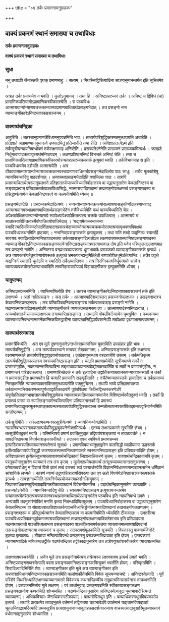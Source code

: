 +++
title = "०४ तर्कः प्रमाणनामनुग्राहकः"

+++


## वाक्यं प्रकरणं स्थानं समाख्या च तथाविधाः

**तर्कः प्रमाणनामनुग्राहकः**

**वाक्यं प्रकरणं स्थानं समाख्या च तथाविधाः**

### **सुधा**

ननु तथाऽपि जैनास्तर्कं पृथक् प्रमाणमाहुः । सत्यम् । मिथस्सिद्धिरित्यादिना साऽप्यनुमानन्तर्गत इति सूचितमेव ।

अत्राह तर्कः प्रमाणमेव न भवति । कुतोऽनुमानम् । तथा हि । अनिष्टप्रसञ्जनं तर्कः । अनिष्टं च द्विविधं (धा) प्रामाणिकपरित्यागोऽप्रामाणिकस्वीकारश्चेति । स पञ्चविधः । आत्माश्रयान्योन्याश्रयचक्रकानवस्थाप्रमाणबाधितार्थप्रसङ्गभेदात् । तत्र प्रसङ्गो नाम व्याप्याङ्गीकारेऽनिष्टव्यापकप्रसञ्जनम् ।

### **वाक्यार्थचन्द्रिका**

आहुरिति । ततश्चानुप्रमाणत्रैविध्यमनुपपन्नमिति भावः । तात्पर्यपरिशुद्धिकारमतमुत्थापयति अत्राहेति । प्रतिज्ञाते अप्रामाण्याननुमानत्वे उपपादयितुं प्रतिजानीते तथा हीति । अविज्ञाततत्त्वेऽर्थ इति तर्कसूत्रीयन्यायनिबन्धोक्तं तर्कलक्षणमाह अनिष्टेति । प्रसज्यतेऽनेनेति प्रसञ्जनं प्रसञ्जकमित्यर्थः । जलह्रदे निर्धूमत्वापादकव्यावृत्त्यर्थमनिष्टपदम् । लक्षणप्रविष्टमनिष्टं विभजते अनिष्टं चेति । तथा च प्रामाणिकपरित्यागाप्रामाणिकस्वीकारयोरन्यतरप्रसञ्जकस्तर्क इत्युक्तं भवति । तर्कविभागमाह स इति । पञ्चविधत्वमेव दर्शयति आत्माश्रयेति । अत्र टीकायामात्माश्रयान्योन्याश्रयचक्रकानवस्थाप्रमाणबाधितार्थप्रसङ्गभेदादित्येव पाठः साधुः । तथैव मूलकोशेषु न्यायनिबन्धादिषु पाठदर्शनात् । अनवस्थाप्रसङ्गभेदादिति क्वाचित्कः पाठः । तत्रापि प्रमाणबाधितार्थत्वस्यानुपलक्षणे प्रतिज्ञाततर्कपाञ्चविध्यानिर्वाहात्तस्य वा पद्धत्यनुसारेण केवलानिष्टस्य वा सङ्ग्राह्यत्वात् प्रतिज्ञाततर्कपाञ्चविध्यसिद्धेः, नात्माश्रयादिशब्दानां तत्प्रसङ्गोपलक्षणत्वं प्रसङ्गशब्दस्य च प्रसिद्धार्थत्यागेन केवलानिष्टपरत्वं वा कल्पनीयमिति ध्येयम् ॥

प्रसङ्गभेदादिति । प्रसञ्जकभेदादित्यर्थः । नन्वन्योन्याश्रयचक्रकयोरात्माश्रयासङ्कीर्णोदाहरणाभावाद् आत्माश्रयानवस्थाप्रमाणबाधितार्थप्रसङ्गभेदेन तत्त्रैविध्यमेवेति कथं पाञ्चविध्यमिति चेन्न । अपेक्ष्यापेक्षितत्वस्यान्योन्याश्रये स्वापेक्ष्यापेक्ष्यापेक्षितत्वस्य चक्रके उपाधित्वात् । आत्माश्रये च साक्षात्स्वापेक्षितत्वस्यैवोपाधितयोपाधिभेदात् । ‘यद्ययमेतज्जन्यजन्यः स्यादि’त्यादिमणिकण्ठोपदर्शितापादनप्रकारभेदाच्चान्योन्याश्रयचक्रकयोरात्माश्रयात्पृथक्त्वविवक्षया पाञ्चविध्यकथनमिति द्रष्टव्यम् । नन्वनिष्टप्रसङ्गस्तर्क इत्ययुक्तम् । तथा सति शब्दो यद्यनित्यः स्यात्तर्हि सावयवः स्यादित्यादेरप्यनिष्टापादनतया तर्कत्वप्रसङ्गादित्यतोऽत्र लक्षणवाक्यस्थास्यानिष्टप्रसङ्गशब्दस्य व्याप्याङ्गीकारेऽनिष्टव्यापकप्रसङ्गपरत्वेनानिष्टप्रसङ्गमात्रपरत्वाभावान्न दोष इति भवेन परिष्कृततल्लक्षणमाह तत्र प्रसङ्गो नामेति । अनिष्टस्य वन्ह्यभावव्यापकस्य धूमाभावादेः प्रसञ्जको व्याप्याङ्गीकारस्तर्क इत्यर्थः । अत्र व्यापकारोपहेतुर्व्याप्यारोपस्तर्क इत्युक्ते भ्रमरूपवन्ह्यनुमितिहेतौ बाष्पारोपितधूमेऽतिव्याप्तिः । तत्रैव प्रवृत्ते यद्यग्निर्न स्यात्तर्हि धूमोऽपि न स्यादिति तर्केऽव्याप्तिश्च । तत्र निरग्निकत्वनिर्धूमत्वयोः सत्त्वेन व्याप्यव्यापकयोरारोपस्याभावादिति तत्परिहारायारोपपदं विहायाङ्गीकार इत्युक्तमिति ध्येयम् ।

### **यादुपत्यम्**

अनिष्टप्रसञ्जनमिति । व्याप्तिमाश्रित्येति शेषः । ततश्च व्याप्याङ्गीकारेऽनिष्टव्यापकप्रसञ्जनं तर्क इति लक्षणार्थः । अतो नातिप्रसङ्गः । सस् तर्कः । आत्माश्रयादिशब्दास्तत् प्रसञ्जनोपलक्षकाः । प्रसङ्गशब्दश्च केवलानिष्टप्रसङ्गपरः । तत्र यत्किञ्चिदनिष्टप्रसङ्गस्य तर्कत्वाभावादाह प्रसङ्गो नामेति । यद्यप्यात्माश्रयादिप्रसङ्गोऽपि व्याप्याङ्गीकारे व्यापकप्रसङ्गरूप एव । आत्माश्रयादेरप्यनिष्टत्वात् । अन्यथोक्ततर्कसामान्यलक्षणस्य तत्राव्याप्तिप्रसङ्गात् । तथाऽपि गोबलीवर्दन्यायेन पृथगुक्तिः । कथमन्यथा व्याप्त्यभावनिबन्धनानामनैकान्तिकविरुद्धादीनां व्याप्यत्वासिद्धिपर्यवसानेऽपि तदपेक्षया पृथगाभासत्ववचनम् ।

### **वाक्यार्थरत्नमाला**

प्रमाणत्रैविध्येति । अत एव मूले दूषणानुमानेऽन्तर्भावात्प्रमाणत्रित्वं युक्तमिति उपसंहार इति भावः । तात्पर्यपरिशुद्धीति । अत्र तात्पर्यपदस्थाने तत्वपदं लेखकागतम् । अनिष्टप्रसङ्गस्तर्क इति लक्षणस्य वक्ष्यमाणस्थले तात्पर्यपरिशुद्धावुदयनोक्तत्वात् । एतदेवानुसन्धाय वरदराजीये उक्तम् । तर्कमधिकृत्य तात्पर्यपरिशुद्धिकारस्तस्य स्वरूपमनिष्टप्रसङ्ग इति । यद्यपि प्रमाणप्रमेयेति सूत्रीयभाष्ये तर्को न प्रमाणसंगृहीतः, नप्रमाणान्तरमित्यादिना तद्भाष्यव्याख्यानरूपोद्योतकरवार्तिके च तर्को न प्रमाणसंगृहीतः, न प्रमाणान्तरं परिछेदकत्वात् । प्रमाणपरिच्छेदकं न तर्क इत्यादिना तद्वार्तिकव्याख्यानरूपन्यायवाचस्पतौ च तर्को न प्रमाणसंगृहीतः प्रमाणपदेन हि चत्वारि प्रमाणानि सङ्गृहीतानि । नचैतेष्वन्यतमस्तर्क इत्यादिना च तर्कप्रामाण्यं निराकृतमिति न्यायभाष्यकारादिमतमुत्थापयतीति वक्तुमुचितम् । तथापि भाष्ये प्रतिज्ञामात्रतया तर्कप्रामाण्यनिराकरणस्यापूर्णत्वाद्वार्तिकादावपि पूर्वर्वापेक्षया किञ्चिद्विस्तरकरणेऽपि संपूर्णप्रतिपादनाभावात्तात्पर्यपरिशुद्धावेवच न्यायवाचस्पतिव्याख्यानव्याजेन विशिष्टार्थस्यैतदुक्तं भवति । तर्को हि प्रमारूपं प्रमाणं वा स्याल्लिङ्गदर्शनवदित्यादिना प्रतिपादनात्तर्को हि प्रमारूपं प्रमाणमित्याद्युत्तरमूलस्थशङ्काग्रन्थस्यतात्पर्यपरिशुद्धिस्थत्वाच्च तन्मतोत्थापनपरतयैवेतद्ग्रन्थप्रवृत्तिवर्णनमिति सन्तोष्ठव्यम् ।

तर्कसूत्रीयेति । तर्कलक्षणकथनपरसूत्रीयेत्यर्थः । न्यायनिबन्धोक्तमिति । न्यायनिबन्धापरनामकतात्पर्यपरिशुद्धावुदयनेनोक्तमित्यर्थः । एतच्च लक्षणप्रकरणे सूत्रमिति ज्ञेयम् । तत्सूत्रीयैतदुक्तं भवति । यस्मिन्विषये प्रमाणं प्रवर्तितुमुद्यतं तद्विपर्ययशङ्कायां न तावत्प्रवर्तते । न यावदनिष्ठापत्या विपर्ययाशङ्कापनीयते । तदपनय एवच स्वविषये प्रमाणसम्भव इत्यादिवाचस्पतिव्याख्यानरूपतेनायं सूत्रार्थः । प्रमाणविषयाभ्यनुज्ञाद्वारेण फलसिद्धौ व्याप्रीयमाण ऊहस्तर्क इतीत्यादितात्पर्यपरिशुद्धौ कारणफलस्वरूपनिरूपणावसरे स्वरूपमनिष्टप्रसङ्ग इति प्रतिपादनादिति ज्ञेयम् । अविज्ञाततत्त्व इत्येतत्सूत्रव्याख्यावाक्यार्थचन्द्रिकायां जिज्ञासाधिकरणे कृतम् । वाक्यार्थचन्द्रिकायामपि कृतम् । परंतूपयोगानुसारेण व्याख्यानं तत्र तत्र कृतम् । मूलोक्तप्रमेयलाभार्थं तत्सूत्रव्याख्यानान्तरानुसरणम् । प्रमेयतत्वबोधेतु न विज्ञातं वितो ज्ञातं तत्वं वास्तवं रूपं यस्यार्थस्येति विज्ञाननिषेधात्सामान्यज्ञानलाभेन धर्मिज्ञानं सांशायिकं लभ्यते । कारणं व्याप्यं तदुपपत्तिराहार्योरोपरूपा तत एव ऊहो विपर्ययेऽनिष्ठप्रसञ्जनरूपस्तर्क इत्यर्थः । तत्वज्ञानार्थमिति तत्वनिर्णयप्रयोजकत्वप्रदर्शनमित्युक्तम् । जिज्ञासाधिकरणयुक्तिपादादिगतटीकाव्याख्यानं विवेचनीयमस्ति । पदार्थचन्द्रिकानुसारेण व्याख्याति । प्रसज्यतेऽनेनेति । न्यायनिबन्धादिषु चेति । स्वरूपमनिष्टप्रसङ्ग इत्युक्तयनन्तरमेव सचात्माश्रयेतरेतराश्रयचक्रकानवस्थाप्रमाणबाधितार्थप्रसङ्गभेदेन पञ्चविध इति न्यायनिबन्धे उक्तेः । अन्यत्रापि तदनुसारेणोक्तिं मनसि कृत्वा निबन्धादिष्वित्युक्तम् । पाञ्चविध्यानिर्वाहात्तस्य वा पद्धत्याद्यनुसारेण केवलानिष्टस्य वा संग्राह्यत्वात्प्रतिज्ञाततर्कपाञ्चविध्यसिद्धेर्नात्माश्रयादिशब्दानां तत्प्रसङ्गोपलक्षणत्वम् । प्रसङ्गशब्दस्य च प्रसिद्धार्थत्यागेन केवलानिष्ठपरत्वं वा कल्पनीयमिति ध्येयमिति टीकापाठः । उक्तरीत्या पाञ्चविध्यप्रतिपादनपूर्वकमात्माश्रयादिशब्दानां तत्प्रसङ्गोपलक्षणत्वादिक्लेशाभाव इति प्रतिपादयता यदन्यथाख्यातौ पाञ्चविध्यलाभाय प्रसङ्गपदस्य पाञ्चविध्यसमर्पकतया व्याख्यानमात्माश्रयादिपदानां तत्प्रसङ्गोपलक्षणतया व्याख्यानं च कृतम् । तदपरामर्शमूलकमिति सूचयति । विस्तरस्तु वाक्यार्थविनोदे द्रष्टव्य इत्याशयः । टीकायां नन्वित्यादिग्रन्थे प्रसङ्गस्तु प्रसञ्जनाभिप्रायका इति ज्ञेयम् । एतत्प्रकरणं न्यायभाष्यादिकं मणिकण्ठतट्टीके पदार्थचन्द्रिका तट्टीकाद्यनुसारेण तत्र तत्रोपयुक्तांशस्वीकारेण व्याख्यातमस्ति ।

लक्षणवाक्यस्थस्येति । अनेन मूले तत्र प्रसङ्गोनामेत्यत्र तत्रेत्यस्य लक्षणवाक्य इत्यर्थ उक्तो भवति । अनिष्टप्रसङ्गशब्दस्येत्यादि वदता प्रसङ्गपदमनिष्ठप्रसङ्गपरमित्युक्तं भवतीति ज्ञेयम् । परिष्कृतमिति । शिवादित्यादिभिरिति शेषः । व्याप्याङ्गीकार इति मूले अत्र व्याप्याङ्गीकार इति करणांशाभिधानमनिष्टव्यापकप्रसञ्जनमिति फलांशकीर्तनमिति विवेकं सूचयन्व्याचष्टे । अनिष्टस्येत्यादि । पूर्वं परिशेषे मिथःसिध्यादिलक्षणव्याख्यानावसरे विवेकस्य कथनाच्छिष्यैरेव तदूह्यत्वमित्याशयेनात्र तत्कथनमिति ज्ञेयम् । प्रसञ्जनमित्येव मूले लक्षणम् । परं त्वर्थानुवादः प्रसङ्गपदमिति स्वीकारप्रसङ्गलक्षण प्रसङ्गपदप्रयोगः कथनमिति शोध्यमस्ति । पदार्थचन्द्रिकानुसारेण अनिष्टस्येत्यनूद्य धूमाभावादेरित्यन्तं व्याख्यानम् । अधिकविचारः जैनाधिकरणटीकायाम् । बाष्पारोपितधूम इति । बाष्पाधिकरणधूमविषयकारोप इत्यर्थः । तथाहि प्रत्यक्षमेव तावद्भूतले वर्तमानं तद्विणतया घटाभावेऽपि प्रवर्तमानं यद्यत्राभविष्यद्घटो भूतलमिवाद्रक्ष्यदित्यादि प्रथमसूत्रीय प्रत्यक्षानुमानागमानुग्राहकप्रदर्शनपरन्याय वाचस्पत्याद्यनुसारिमूलव्याख्यानं वर्धमानाद्यनुसारेण शोध्यमस्ति ।

